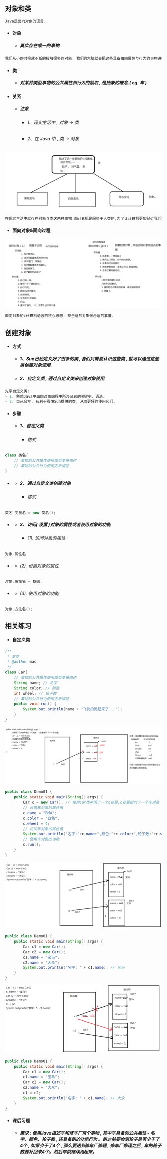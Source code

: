 ## 对象和类

```java
Java是面向对象的语言.
```

* #### 对象

  * ##### 真实存在唯一的事物.

```java
我们从小的时候就不断的接触很多的对象, 我们的大脑就会把这些具备相同属性与行为的事物进行分类.
```

* #### 类

  * ##### 对某种类型事物的公共属性和行为的抽取 , 是抽象的概念.\( eg. 车 \)
* #### 关系

  * ##### 注意

    * ###### 1、现实生活中 , 对象 -&gt; 类
    * ###### 2、在 Java 中 , 类 -&gt; 对象

![](/assets/类与对象的关系.png)

```java
在现实生活中就存在对象与类这两种事物,而计算机是服务于人类的,为了让计算机更加贴近我们的生活,这时候就出现了面向对象的计算机语言.
```

* #### 面向对象&面向过程

![](/assets/面向对象与面向过程的区别.png)

```java
面向对象的i计算机语言的核心思想: 找合适的对象做合适的事情.
```

## 创建对象

* #### 方式

  * ##### 1、Sun已经定义好了很多的类 , 我们只需要认识这些类 , 就可以通过这些类创建对象使用.
  * ##### 2、自定义类 , 通过自定义类来创建对象使用.

```java
先学自定义类:
- 1. 熟悉Java中面向对象编程中所涉及到的关键字、语法.
- 2. 自己会写, 有利于看懂Sun提供的类, 从而更好的使用它们.
```

* #### 步骤

  * ##### 1、自定义类

    * ###### 格式

```java
class 类名{
    // 事物的公共属性使用成员变量描述
    // 事物的公共行为使用方法描述
}
```

* * ##### 2、通过自定义类创建对象

    * ###### 格式

```java
类名 变量名 = new 类名();
```

* * ##### 3、访问\( 设置 \)对象的属性或者使用对象的功能

    * ###### \(1\). 访问对象的属性

```java
对象.属性名
```

* * ###### \(2\). 设置对象的属性

```java
对象.属性名 = 数据;
```

* * ###### \(3\). 使用对象的功能

```java
对象.方法名();
```

## 相关练习

* #### 自定义类

```java
/**
 * 车类
 * @author mac
 */
class Car{
    // 事物的公共属性使用成员变量描述
    String name; // 名字
    String color; // 颜色
    int wheel; // 轮子数
    // 事物的公共行为使用方法描述
    public void run() {
        System.out.println(name + "飞快的跑起来了...");
    }
}
```

![](/assets/内存分析1.png)

```java
public class Demo01 {
    public static void main(String[] args) {
        Car c = new Car(); // 使用Car类声明了一个c变量,c变量指向了一个车对象
        // 设置车对象的属性值
        c.name = "BMW";
        c.color = "白色";
        c.wheel = 4;
        // 访问车对象的属性值
        System.out.println("名字:"+c.name+",颜色:"+c.color+",轮子数:"+c.wheel);
        // 使用车对象的功能
        c.run();
    }
}
```

![](/assets/内存分析2.png)

```java
public class Demo01 {
    public static void main(String[] args) {
        Car c1 = new Car();
        Car c2 = new Car();
        c1.name = "宝马";
        c2.name = "大众";
        System.out.println("名字: " + c1.name); // 宝马
    }
}
```

![](/assets/内存分析3.png)

```java
public class Demo01 {
    public static void main(String[] args) {
        Car c1 = new Car();
        c1.name = "宝马";
        Car c2 = new Car();
        c2.name = "大众";
        c1 = c2;
        System.out.println("名字: " + c1.name); // 大众
    }
}
```

* #### 课后习题

  * ##### 需求 : 使用Java描述车和修车厂两个事物 , 其中车具备的公共属性 - 名字、颜色、轮子数 , 还具备跑的功能行为 。跑之前要检测轮子是否少于了4个 , 如果少于了4个 , 那么要送到修车厂修理 , 修车厂修理之后 , 车的轮子数要补回来4个。然后车就继续跑起来。

```java

```



